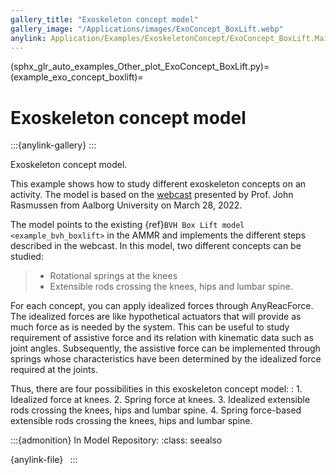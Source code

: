 ```yaml
---
gallery_title: "Exoskeleton concept model"
gallery_image: "/Applications/images/ExoConcept_BoxLift.webp"
anylink: Application/Examples/ExoskeletonConcept/ExoConcept_BoxLift.Main.any
---
```


(sphx_glr_auto_examples_Other_plot_ExoConcept_BoxLift.py)=
(example_exo_concept_boxlift)=
# Exoskeleton concept model

:::{anylink-gallery} 
:::


Exoskeleton concept model.

This example shows how to study different exoskeleton concepts on an activity. The model is
based on the [webcast](https://www.anybodytech.com/webcasts/simulation-driven-conceptual-design-of-exoskeletons/)
presented by Prof. John Rasmussen from Aalborg University on March 28, 2022.

The model points to the existing {ref}`BVH Box Lift model <example_bvh_boxlift>` in the AMMR and implements
the different steps described in the webcast. In this model, two different concepts can be studied:

> - Rotational springs at the knees
> - Extensible rods crossing the knees, hips and lumbar spine.

For each concept, you can apply idealized forces through AnyReacForce. The idealized
forces are like hypothetical actuators that will provide as much force as is needed by the system. This
can be useful to study requirement of assistive force and its relation with kinematic data such as joint
angles. Subsequently, the assistive force can be implemented through springs whose characteristics
have been determined by the idealized force required at the joints.

Thus, there are four possibilities in this exoskeleton concept model:
: 1. Idealized force at knees.
  2. Spring force at knees.
  3. Idealized extensible rods crossing the knees, hips and lumbar spine.
  4. Spring force-based extensible rods crossing the knees, hips and lumbar spine.


:::{admonition} In Model Repository:
:class: seealso

{anylink-file}` `
:::
